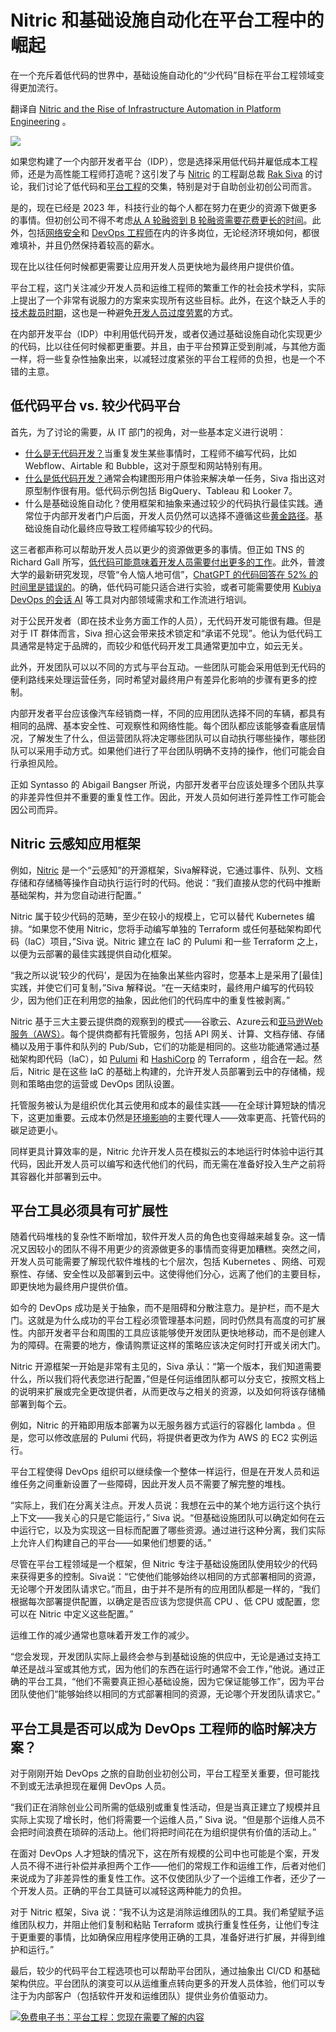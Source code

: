 # Nitric 和基础设施自动化在平台工程中的崛起

在一个充斥着低代码的世界中，基础设施自动化的“少代码”目标在平台工程领域变得更加流行。

翻译自 [Nitric and the Rise of Infrastructure Automation in Platform Engineering](https://thenewstack.io/nitric-and-the-rise-of-infrastructure-automation-in-platform-engineering/) 。

![](https://cdn.thenewstack.io/media/2023/08/6fcbfc14-nitric-1024x683.png)

如果您构建了一个内部开发者平台（IDP），您是选择采用低代码并雇低成本工程师，还是为高性能工程师打造呢？这引发了与 [Nitric](https://nitric.io/?utm_content=inline-mention) 的工程副总裁 [Rak Siva](https://www.linkedin.com/in/rak-siva-b9360816a/) 的讨论，我们讨论了低代码和[平台工程](https://thenewstack.io/platform-engineering/)的交集，特别是对于自助创业初创公司而言。

是的，现在已经是 2023 年，科技行业的每个人都在努力在更少的资源下做更多的事情。但初创公司不得不考虑[从 A 轮融资到 B 轮融资需要花费更长的时间](https://news.crunchbase.com/venture/startups-raise-series-a-series-b/)。此外，包括[网络安全](https://thenewstack.io/how-to-get-started-filling-3-4-million-cybersecurity-jobs/)和 [DevOps 工程师](https://www.venturi-group.com/blog/2022/04/why-are-devops-engineers-so-hard-to-hire?source=google.com)在内的许多岗位，无论经济环境如何，都很难填补，并且仍然保持着较高的薪水。

现在比以往任何时候都更需要让应用开发人员更快地为最终用户提供价值。

平台工程，这门关注减少开发人员和运维工程师的繁重工作的社会技术学科，实际上提出了一个非常有说服力的方案来实现所有这些目标。此外，在这个缺乏人手的[技术裁员时期](https://thenewstack.io/fear-and-layoffs-how-to-cope-with-techs-uncertain-times/)，这也是一种避免[开发人员过度劳累](https://thenewstack.io/this-cant-be-normal-the-tech-industry-after-a-year-of-burnout/)的方式。

在内部开发平台（IDP）中利用低代码开发，或者仅通过基础设施自动化实现更少的代码，比以往任何时候都更重要。并且，由于平台预算正受到削减，与其他方面一样，将一些复杂性抽象出来，以减轻过度紧张的平台工程师的负担，也是一个不错的主意。

## 低代码平台 vs. 较少代码平台

首先，为了讨论的需要，从 IT 部门的视角，对一些基本定义进行说明：

* [什么是无代码开发？](https://thenewstack.io/what-everyone-gets-wrong-about-no-code/)当重复发生某些事情时，工程师不编写代码，比如 Webflow、Airtable 和 Bubble，这对于原型和网站特别有用。
* [什么是低代码开发？](https://thenewstack.io/using-low-code-tools-in-enterprise-application-development/)通常会构建图形用户体验来解决单一任务，Siva 指出这对原型制作很有用。低代码示例包括 BigQuery、Tableau 和 Looker 7。
* 什么是基础设施自动化？使用框架和抽象来通过较少的代码执行最佳实践。通常位于内部开发者门户后面，开发人员仍然可以选择不遵循这些[黄金路径](https://thenewstack.io/new-to-platform-engineering-try-a-thin-self-service-layer/)。基础设施自动化最终应导致工程师编写较少的代码。

这三者都声称可以帮助开发人员以更少的资源做更多的事情。但正如 TNS 的 Richard Gall 所写，[低代码可能意味着开发人员需要付出更多的工作](https://thenewstack.io/does-low-code-mean-more-work-or-more-freedom-for-developers/)。此外，普渡大学的最新研究发现，尽管“令人恼人地可信”，[ChatGPT 的代码回答在 52% 的时间里是错误的](https://arxiv.org/abs/2308.02312)。的确，低代码可能只适合进行实验，或者可能需要使用 [Kubiya DevOps 的会话 AI](https://thenewstack.io/kubiya-launches-first-generative-ai-for-platform-engineering/) 等工具对内部领域需求和工作流进行培训。

对于公民开发者（即在技术业务方面工作的人员），无代码开发可能很有趣。但是对于 IT 群体而言，Siva 担心这会带来技术锁定和“承诺不兑现”。他认为低代码工具通常是特定于品牌的，而较少和低代码开发工具通常更加中立，如云无关。

此外，开发团队可以以不同的方式与平台互动。一些团队可能会采用低到无代码的便利路线来处理运营任务，同时希望对最终用户有差异化影响的步骤有更多的控制。

内部开发者平台应该像汽车经销商一样，不同的应用团队选择不同的车辆，都具有相同的品牌、基本安全性、可观察性和网络性能。每个团队都应该能够查看底层情况，了解发生了什么，但运营团队将决定哪些团队可以自动执行哪些操作，哪些团队可以采用手动方式。如果他们进行了平台团队明确不支持的操作，他们可能会自行承担风险。

正如 Syntasso 的 Abigail Bangser 所说，内部开发者平台应该处理多个团队共享的非差异性但并不重要的重复性工作。因此，开发人员如何进行差异性工作可能会因公司而异。

## Nitric 云感知应用框架

例如，[Nitric](https://nitric.io/?utm_content=logo-sponsorpage&utm_source=thenewstack&utm_medium=website&utm_campaign=platform) 是一个“云感知”的开源框架，Siva解释说，它通过事件、队列、文档存储和存储桶等操作自动执行运行时的代码。他说：“我们直接从您的代码中推断基础架构，并为您自动进行配置。”

Nitric 属于较少代码的范畴，至少在较小的规模上，它可以替代 Kubernetes 编排。“如果您不使用 Nitric，您将手动编写单独的 Terraform 或任何基础架构即代码（IaC）项目，”Siva 说。Nitric 建立在 IaC 的 Pulumi 和一些 Terraform 之上，以便为云部署的最佳实践提供自动化框架。

“我之所以说‘较少的代码’，是因为在抽象出某些内容时，您基本上是采用了[最佳]实践，并使它们可复制，”Siva 解释说。“在一天结束时，最终用户编写的代码较少，因为他们正在利用您的抽象，因此他们的代码库中的重复性被剥离。”

Nitric 基于三大主要云提供商的观察到的模式——谷歌云、Azure云和[亚马逊Web服务（AWS）](https://aws.amazon.com/?utm_content=inline-mention)。每个提供商都有托管服务，包括 API 网关、计算、文档存储、存储桶以及用于事件和队列的 Pub/Sub，它们的功能是相同的。这些功能通常通过基础架构即代码（IaC），如 [Pulumi](https://www.pulumi.com/?utm_content=inline-mention) 和 [HashiCorp](https://www.hashicorp.com/?utm_content=inline-mention) 的 Terraform ，组合在一起。然后，Nitric 是在这些 IaC 的基础上构建的，允许开发人员部署到云中的存储桶，规则和策略由您的运营或 DevOps 团队设置。

托管服务被认为是组织优化其云使用和成本的最佳实践——在全球计算短缺的情况下，这更加重要。云成本仍然是[环境影响](https://thenewstack.io/want-to-save-the-world-start-by-cutting-your-cloud-costs/)的主要代理人——效率更高、托管代码的碳足迹更小。

同样更具计算效率的是，Nitric 允许开发人员在模拟云的本地运行时体验中运行其代码，因此开发人员可以编写和迭代他们的代码，而无需在准备好投入生产之前将其容器化并部署到云中。

## 平台工具必须具有可扩展性

随着代码堆栈的复杂性不断增加，软件开发人员的角色也变得越来越复杂。这一情况又因较小的团队不得不用更少的资源做更多的事情而变得更加糟糕。突然之间，开发人员可能需要了解现代软件堆栈的七个层次，包括 Kubernetes 、网络、可观察性、存储、安全性以及部署到云中。这使得他们分心，远离了他们的主要目标，即更快地为最终用户提供价值。

如今的 DevOps 成功是关于抽象，而不是阻碍和分散注意力。是护栏，而不是大门。这就是为什么成功的平台工程必须管理基本问题，同时仍然具有高度的可扩展性。内部开发者平台和周围的工具应该能够使开发团队更快地移动，而不是创建人为的障碍。在需要的地方，像请购票证这样的策略应该决定何时打开或关闭大门。

Nitric 开源框架一开始是非常有主见的，Siva 承认：“第一个版本，我们知道需要什么，所以我们将代表您进行配置，”但是任何运维团队都可以分支它，按照文档上的说明来扩展或完全更改提供者，从而更改与之相关的资源，以及如何将该存储桶部署到每个云。

例如，Nitric 的开箱即用版本部署为以无服务器方式运行的容器化 lambda 。但是，您可以修改底层的 Pulumi 代码，将提供者更改为作为 AWS 的 EC2 实例运行。

平台工程使得 DevOps 组织可以继续像一个整体一样运行，但是在开发人员和运维任务之间重新设置了一些障碍，因此开发人员不需要了解完整的堆栈。

“实际上，我们在分离关注点。开发人员说：我想在云中的某个地方运行这个执行上下文——我关心的只是它能运行，” Siva 说。“但基础设施团队可以确定如何在云中运行它，以及为实现这一目标而配置了哪些资源。通过进行这种分离，我们实际上允许人们构建自己的平台——如果他们想要的话。”

尽管在平台工程领域是一个框架，但 Nitric 专注于基础设施团队使用较少的代码来获得更多的控制。Siva说：“它使他们能够始终以相同的方式部署相同的资源，无论哪个开发团队请求它。”而且，由于并不是所有的应用团队都是一样的，“我们根据每次部署提供配置，以确定是否应该为您提供高 CPU 、低 CPU 或配置，您可以在 Nitric 中定义这些配置。”

运维工作的减少通常也意味着开发工作的减少。

“您会发现，开发团队实际上最终会参与到基础设施的供应中，无论是通过支持工单还是战斗室或其他方式，因为他们的东西在运行时通常不会工作，”他说。通过正确的平台工具，“他们不需要真正担心基础设施，因为它保证能够工作”，因为平台团队使他们“能够始终以相同的方式部署相同的资源，无论哪个开发团队请求它。”

## 平台工具是否可以成为 DevOps 工程师的临时解决方案？

对于刚刚开始 DevOps 之旅的自助创业初创公司，平台工程至关重要，但可能找不到或无法承担现在雇佣 DevOps 人员。

“我们正在消除创业公司所需的低级别或重复性活动，但是当真正建立了规模并且实际上实现了增长时，他们将需要一个运维人员，” Siva 说。“但是那个运维人员不会把时间浪费在琐碎的活动上。他们将把时间花在为组织提供有价值的活动上。”

在面对 DevOps 人才短缺的情况下，这在所有规模的公司中也可能是个案，开发人员不得不进行补偿并承担两个工作——他们的常规工作和运维工作，后者对他们来说成为了非差异性的重复性工作。这不仅使团队少了一个运维工作者，还少了一个开发人员。正确的平台工具链可以减轻这两种能力的负担。

对于 Nitric 框架，Siva 说：“我不认为这是消除运维团队的工具。我们希望赋予运维团队权力，并阻止他们复制和粘贴 Terraform 或执行重复性任务，让他们专注于更重要的事情，比如确保应用程序使用正确的工具，准备好进行扩展，并得到维护和运行。”

最后，较少的代码平台工程选项也可以帮助平台团队，通过抽象出 CI/CD 和基础架构供应。平台团队的演变可以从运维重点转向更多的开发人员体验，他们可以专注于为内部客户（包括软件开发和运维团队）提供业务价值驱动力。

[![免费电子书：平台工程：您现在需要了解的内容](https://cdn.thenewstack.io/media/2023/08/7dfbd08f-free-platform-engineering-book.png)](https://thenewstack.io/ebooks/platform-engineering/platform-engineering-what-you-need-to-know-now/)